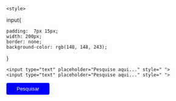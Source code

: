<!DOCTYPE html>
<html lang="pt-AO">
<head>
    <meta charset="UTF-8">
    <meta http-equiv="X-UA-Compatible" content="IE=edge">
    <meta name="viewport" content="width=device-width, initial-scale=1.0">

  <link rel="stylesheet" href="style.css,">

    <style>

input{

    padding:  7px 15px; 
    width: 200px; 
    border: none; 
    background-color: rgb(148, 148, 243);


}


  
</style>
    <title>Css em linha</title>
</head>
<body>
    
    <input type="text" placeholder="Pesquise aqui..." style=" ">
    <input type="text" placeholder="Pesquise aqui..." style=" ">
 <button style="padding: 8px 27px; border: none; background-color: blue; color: #fff; border-radius: 4px; ">Pesquisar</button>   




</body>
</html>

